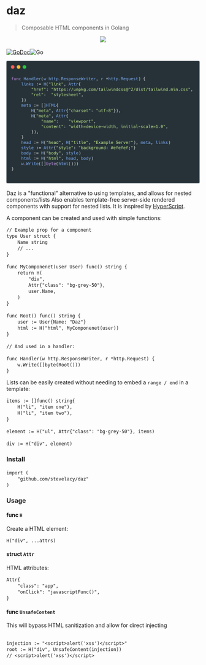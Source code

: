 # daz
> Composable HTML components in Golang

<p align="center">
	<img src="https://github.com/stevelacy/daz/raw/master/daz.go.png" width="300">
</p>

[![GoDoc](https://godoc.org/github.com/stevelacy/daz?status.svg)](https://godoc.org/github.com/stevelacy/daz)![Go](https://github.com/stevelacy/daz/workflows/Go/badge.svg)


![daz carbon example](./carbon.png)

Daz is a "functional" alternative to using templates, and allows for nested components/lists
Also enables template-free server-side rendered components with support for nested lists. It is inspired by [HyperScript](https://github.com/hyperhype/hyperscript).


A component can be created and used with simple functions:
```golang
// Example prop for a component
type User struct {
	Name string
	// ...
}

func MyComponenet(user User) func() string {
	return H(
		"div",
		Attr{"class": "bg-grey-50"},
		user.Name,
	)
}

func Root() func() string {
	user := User{Name: "Daz"}
	html := H("html", MyComponenet(user))
}

// And used in a handler:

func Handler(w http.ResponseWriter, r *http.Request) {
	w.Write([]byte(Root()))
}
```

Lists can be easily created without needing to embed a `range / end` in a template:
```golang
items := []func() string{
	H("li", "item one"),
	H("li", "item two"),
}

element := H("ul", Attr{"class": "bg-grey-50"}, items)

div := H("div", element)
```


### Install

```
import (
	"github.com/stevelacy/daz"
)

```

### Usage

#### func `H`

Create a HTML element:
```golang
H("div", ...attrs)

```

#### struct `Attr`

HTML attributes:
```golang
Attr{
	"class": "app",
	"onClick": "javascriptFunc()",
}
```

#### func `UnsafeContent`

This will bypass HTML sanitization and allow for direct injecting
```golang

injection := "<script>alert('xss')</script>"
root := H("div", UnsafeContent(injection))
// <script>alert('xss')</script>
```
